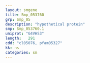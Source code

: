 ```yaml
---
layout: smgene
title: Smp_053760
grp: Smp_05
description: "hypothetical protein"
smp: Smp_053760.1
uniprot: "G4VHS3"
length:   291
cdd: "cl05076, pfam05327"
kk: ns
categories: sm
---
```

